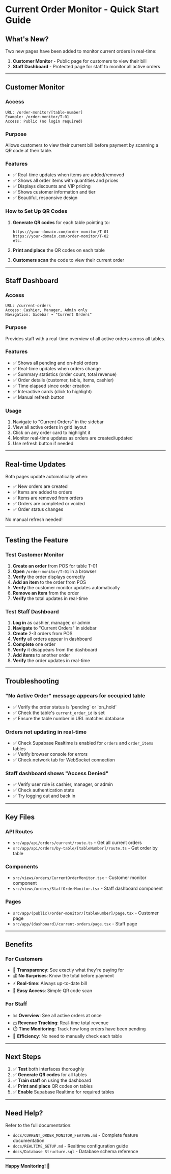 # Current Order Monitor - Quick Start Guide

## What's New?

Two new pages have been added to monitor current orders in real-time:

1. **Customer Monitor** - Public page for customers to view their bill
2. **Staff Dashboard** - Protected page for staff to monitor all active orders

---

## Customer Monitor

### Access
```
URL: /order-monitor/[table-number]
Example: /order-monitor/T-01
Access: Public (no login required)
```

### Purpose
Allows customers to view their current bill before payment by scanning a QR code at their table.

### Features
- ✅ Real-time updates when items are added/removed
- ✅ Shows all order items with quantities and prices
- ✅ Displays discounts and VIP pricing
- ✅ Shows customer information and tier
- ✅ Beautiful, responsive design

### How to Set Up QR Codes

1. **Generate QR codes** for each table pointing to:
   ```
   https://your-domain.com/order-monitor/T-01
   https://your-domain.com/order-monitor/T-02
   etc.
   ```

2. **Print and place** the QR codes on each table

3. **Customers scan** the code to view their current order

---

## Staff Dashboard

### Access
```
URL: /current-orders
Access: Cashier, Manager, Admin only
Navigation: Sidebar → "Current Orders"
```

### Purpose
Provides staff with a real-time overview of all active orders across all tables.

### Features
- ✅ Shows all pending and on-hold orders
- ✅ Real-time updates when orders change
- ✅ Summary statistics (order count, total revenue)
- ✅ Order details (customer, table, items, cashier)
- ✅ Time elapsed since order creation
- ✅ Interactive cards (click to highlight)
- ✅ Manual refresh button

### Usage
1. Navigate to "Current Orders" in the sidebar
2. View all active orders in grid layout
3. Click on any order card to highlight it
4. Monitor real-time updates as orders are created/updated
5. Use refresh button if needed

---

## Real-time Updates

Both pages update automatically when:
- ✅ New orders are created
- ✅ Items are added to orders
- ✅ Items are removed from orders
- ✅ Orders are completed or voided
- ✅ Order status changes

No manual refresh needed!

---

## Testing the Feature

### Test Customer Monitor

1. **Create an order** from POS for table T-01
2. **Open** `/order-monitor/T-01` in a browser
3. **Verify** the order displays correctly
4. **Add an item** to the order from POS
5. **Verify** the customer monitor updates automatically
6. **Remove an item** from the order
7. **Verify** the total updates in real-time

### Test Staff Dashboard

1. **Log in** as cashier, manager, or admin
2. **Navigate** to "Current Orders" in sidebar
3. **Create** 2-3 orders from POS
4. **Verify** all orders appear in dashboard
5. **Complete** one order
6. **Verify** it disappears from the dashboard
7. **Add items** to another order
8. **Verify** the order updates in real-time

---

## Troubleshooting

### "No Active Order" message appears for occupied table
- ✅ Verify the order status is 'pending' or 'on_hold'
- ✅ Check the table's `current_order_id` is set
- ✅ Ensure the table number in URL matches database

### Orders not updating in real-time
- ✅ Check Supabase Realtime is enabled for `orders` and `order_items` tables
- ✅ Verify browser console for errors
- ✅ Check network tab for WebSocket connection

### Staff dashboard shows "Access Denied"
- ✅ Verify user role is cashier, manager, or admin
- ✅ Check authentication state
- ✅ Try logging out and back in

---

## Key Files

### API Routes
- `src/app/api/orders/current/route.ts` - Get all current orders
- `src/app/api/orders/by-table/[tableNumber]/route.ts` - Get order by table

### Components
- `src/views/orders/CurrentOrderMonitor.tsx` - Customer monitor component
- `src/views/orders/StaffOrderMonitor.tsx` - Staff dashboard component

### Pages
- `src/app/(public)/order-monitor/[tableNumber]/page.tsx` - Customer page
- `src/app/(dashboard)/current-orders/page.tsx` - Staff page

---

## Benefits

### For Customers
- 👀 **Transparency**: See exactly what they're paying for
- 💰 **No Surprises**: Know the total before payment
- ⚡ **Real-time**: Always up-to-date bill
- 📱 **Easy Access**: Simple QR code scan

### For Staff
- 📊 **Overview**: See all active orders at once
- 💵 **Revenue Tracking**: Real-time total revenue
- ⏱️ **Time Monitoring**: Track how long orders have been pending
- 🔄 **Efficiency**: No need to manually check each table

---

## Next Steps

1. ✅ **Test** both interfaces thoroughly
2. ✅ **Generate QR codes** for all tables
3. ✅ **Train staff** on using the dashboard
4. ✅ **Print and place** QR codes on tables
5. ✅ **Enable** Supabase Realtime for required tables

---

## Need Help?

Refer to the full documentation:
- `docs/CURRENT_ORDER_MONITOR_FEATURE.md` - Complete feature documentation
- `docs/REALTIME_SETUP.md` - Realtime configuration guide
- `docs/Database Structure.sql` - Database schema reference

---

**Happy Monitoring! 🍺**
